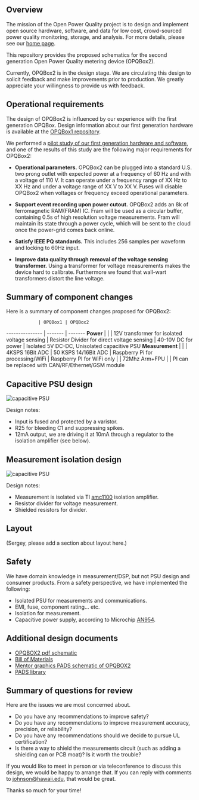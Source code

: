 Overview
--------

The mission of the Open Power Quality project is to design and implement open source hardware, software, and data for low cost, crowd-sourced power quality monitoring, storage, and analysis. For more details, please see our [home page](http://openpowerquality.org).

This repository provides the proposed schematics for the second generation Open Power Quality metering device (OPQBox2). 

Currently, OPQBox2 is in the design stage.  We are circulating this design to solicit feedback and make improvements prior to production. We greatly appreciate your willingness to provide us with feedback.

Operational requirements
------------------------

The design of OPQBox2 is influenced by our experience with the first generation OPQBox.  Design information about our first generation hardware is available at the [OPQBox1 repository](https://github.com/openpowerquality/opqbox1). 

We performed a [pilot study of our first generation hardware and software](http://openpowerquality.org/technology/g1-pilot-study.html), and one of the results of this study are the following major requirements for OPQBox2:

  * **Operational parameters.**  OPQBox2 can be plugged into a standard U.S. two prong outlet with expected power at a frequency of 60 Hz and with a voltage of 110 V. It can operate under a frequency range of XX Hz to XX Hz and under a voltage range of XX V to XX V. Fuses will disable OPQBox2 when voltages or frequency exceed operational parameters.

  * **Support event recording upon power cutout.** OPQBox2 adds an 8k of ferromagnetic RAM(FRAM) IC.  Fram will be used as a circular buffer, containing 0.5s of high resolution voltage measurements. Fram will maintain its state through a power cycle, which will be sent to the cloud once the power-grid comes back online.
 
  * **Satisfy IEEE PQ standards.**  This includes 256 samples per waveform and locking to 60Hz input.
  
  * **Improve data quality through removal of the voltage sensing transformer.** Using a transformer for voltage measurements makes the device hard to calibrate. Furthermore we found that wall-wart transformers distort the line voltage.
  
Summary of component changes
----------------------------

Here is a summary of component changes proposed for OPQBox2:

 
                | OPQBox1 | OPQBox2
--------------- | ------- | -------
**Power**       |         | 
                | 12V transformer for isolated voltage sensing | Resistor Divider for direct voltage sensing 
                | 40-10V DC for power | Isolated 5V DC-DC,  Unisolated capacitive PSU
**Measurement** |         |
                | 4KSPS 16Bit ADC | 50 KSPS 14/16Bit ADC
                | Raspberry Pi for processing/WiFi | Raspberry PI for WiFi only
                |         | 72Mhz Arm+FPU
                |         | PI can be replaced with CAN/RF/Ethernet/GSM module


Capacitive PSU design
---------------------

![capacitive PSU](https://raw.githubusercontent.com/openpowerquality/opqbox2/master/images/capacitive-psu.png)

Design notes:

  * Input is fused and protected by a varistor. 
  * R25 for bleeding C1 and suppressing spikes.
  * 12mA output, we are driving it at 10mA through a regulator to the isolation amplifier (see below).

Measurement isolation design
----------------------------

![capacitive PSU](https://raw.githubusercontent.com/openpowerquality/opqbox2/master/images/measurement-isolation.png)

Design notes:

  * Measurement is isolated via TI [amc1100](http://www.ti.com/product/amc1100) isolation amplifier.
  * Resistor divider for voltage measurement.
  * Shielded resistors for divider.

Layout
------

(Sergey, please add a section about layout here.)


Safety
------

We have domain knowledge in measurement/DSP, but not PSU design and consumer products. From a safety perspective, we have implemented the following:

  * Isolated PSU for measurements and communications.
  * EMI, fuse, component rating... etc.
  * Isolation for measurement.
  * Capacitive power supply, according to Microchip [AN954](http://ww1.microchip.com/downloads/en/AppNotes/00954A.pdf).

Additional design documents
---------------------------

 
  * [OPQBOX2 pdf schematic](https://github.com/openpowerquality/opqbox2/blob/master/Schematics/opq2.pdf)
  * [Bill of Materials](https://raw.githubusercontent.com/openpowerquality/opqbox2/master/Schematics/BOM.txt)
  * [Mentor graphics PADS schematic of OPQBOX2](https://github.com/openpowerquality/opqbox2/blob/master/Schematics/opq2.sch)
  * [PADS library](https://github.com/openpowerquality/opqbox2/tree/master/Schematics/Library)
  


Summary of questions for review
-------------------------------

Here are the issues we are most concerned about.

  * Do you have any recommendations to improve safety?
  * Do you have any recommendations to improve measurement accuracy, precision, or reliability?
  * Do you have any recommendations should we decide to pursue UL certification?
  * Is there a way to shield the measurements circuit (such as adding a shielding can or PCB moat)? Is it worth the trouble?
  
If you would like to meet in person or via teleconference to discuss this design, we would be happy to arrange that. If you can reply with comments to johnson@hawaii.edu, that would be great. 

Thanks so much for your time!  
